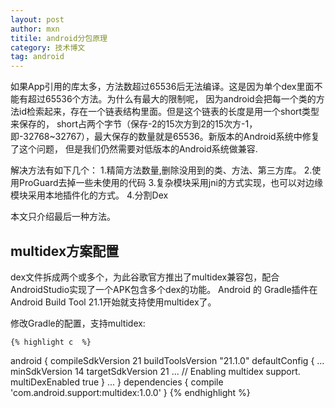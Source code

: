 ```yaml
---
layout: post
author: mxn
titile: android分包原理
category: 技术博文
tag: android
---
```


如果App引用的库太多，方法数超过65536后无法编译。这是因为单个dex里面不能有超过65536个方法。为什么有最大的限制呢，
因为android会把每一个类的方法id检索起来，存在一个链表结构里面。但是这个链表的长度是用一个short类型来保存的，
short占两个字节（保存-2的15次方到2的15次方-1，即-32768~32767），最大保存的数量就是65536。新版本的Android系统中修复了这个问题，
但是我们仍然需要对低版本的Android系统做兼容.

解决方法有如下几个：
1.精简方法数量,删除没用到的类、方法、第三方库。
2.使用ProGuard去掉一些未使用的代码
3.复杂模块采用jni的方式实现，也可以对边缘模块采用本地插件化的方式。
4.分割Dex

本文只介绍最后一种方法。

## multidex方案配置

dex文件拆成两个或多个，为此谷歌官方推出了multidex兼容包，配合AndroidStudio实现了一个APK包含多个dex的功能。
Android 的 Gradle插件在 Android Build Tool 21.1开始就支持使用multidex了。

修改Gradle的配置，支持multidex:

	{% highlight c  %}
android {
    compileSdkVersion 21
    buildToolsVersion "21.1.0"
    defaultConfig {
        ...
        minSdkVersion 14
        targetSdkVersion 21
        ...
        // Enabling multidex support.
        multiDexEnabled true
    }
    ...
}
dependencies {
  compile 'com.android.support:multidex:1.0.0'
}
	{% endhighlight %}
	
